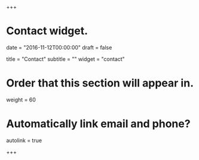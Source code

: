 +++
# Contact widget.

date = "2016-11-12T00:00:00"
draft = false

title = "Contact"
subtitle = ""
widget = "contact"

# Order that this section will appear in.
weight = 60

# Automatically link email and phone?
autolink = true

+++
